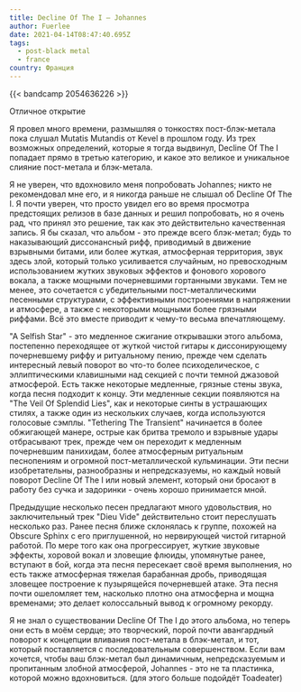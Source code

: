 ```yaml
---
title: Decline Of The I — Johannes
author: Fuerlee
date: 2021-04-14T08:47:40.695Z
tags:
  - post-black metal
  - france
country: Франция
---
```

{{< bandcamp 2054636226 >}}

Отличное открытие

Я провел много времени, размышляя о тонкостях пост-блэк-метала пока слушал Mutatis Mutandis от Kevel в прошлом году. Из трех возможных определений, которые я тогда выдвинул, Decline Of The I попадает прямо в третью категорию, и какое это великое и уникальное слияние пост-метала и блэк-метала.

Я не уверен, что вдохновило меня попробовать Johannes; никто не рекомендовал мне его, и я никогда раньше не слышал об Decline Of The I. Я почти уверен, что просто увидел его во время просмотра предстоящих релизов в базе данных и решил попробовать, но я очень рад, что принял это решение, так как это действительно качественная запись. Я бы сказал, что альбом - это прежде всего блэк-метал; будь то наказывающий диссонансный рифф, приводимый в движение взрывными битами, или более жуткая, атмосферная территория, звук здесь злой, который только усиливается случайным, но превосходным использованием жутких звуковых эффектов и фонового хорового вокала, а также мощными почерневшими гортанными звуками. Тем не менее, это сочетается с убедительными пост-металлическими песенными структурами, с эффективными построениями в напряжении и атмосфере, а также с некоторыми мощными более грязными риффами. Всё это вместе приводит к чему-то весьма впечатляющему.

"A Selfish Star" - это медленное сжигание открывашки этого альбома, постепенно переходящее от жуткой чистой гитары к диссонирующему почерневшему риффу и ритуальному пению, прежде чем сделать интересный левый поворот во что-то более психоделическое, с эллиптическими клавишными над секцией с почти темной джазовой атмосферой. Есть также некоторые медленные, грязные стены звука, когда песня подходит к концу. Эти медленные секции появляются на "The Veil Of Splendid Lies", как и некоторые синты в устрашающих стилях, а также один из нескольких случаев, когда используются голосовые сэмплы. "Tethering The Transient" начинается в более обжигающей манере, острые как бритва тремоло и взрывные удары отбрасывают трек, прежде чем он переходит к медленным почерневшим панихидам, более атмосферным ритуальным песнопениям и огромной пост-металлической кульминации. Эти песни изобретательны, разнообразны и непредсказуемы, но каждый новый поворот Decline Of The I или новый элемент, который они бросают в работу без сучка и задоринки - очень хорошо принимается мной.

Предыдущие несколько песен предлагают много удовольствия, но заключительный трек "Dieu Vide" действительно стоит переслушать несколько раз. Ранее песня ближе склонялась к группе, похожей на Obscure Sphinx с его приглушенной, но нервирующей чистой гитарной работой. По мере того как она прогрессирует, жуткие звуковые эффекты, хоровой вокал и зловещие флюиды, упомянутые ранее, вступают в бой, когда эта песня пересекает своё время выполнения, но есть также атмосферная тяжелая барабанная дробь, приводящая зловещее построение к пузырящейся почерневшей атаке. Эта песня почти ошеломляет тем, насколько плотно она атмосферна и мощна временами; это делает колоссальный вывод к огромному рекорду.

Я не знал о существовании Decline Of The I до этого альбома, но теперь они есть в моём сердце; это творческий, порой почти авангардный поворот к концепции вливания пост-метала в блэк-метал, и тот, который поставляется с последовательным совершенством. Если вам хочется, чтобы ваш блэк-метал был динамичным, непредсказуемым и пропитанным злобной атмосферой, Johannes - это не та пластинка, которой можно вдохновиться. (для этого больше подойдёт Toadeater)
